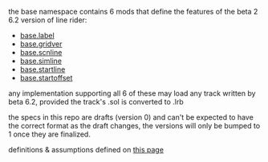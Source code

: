 the base namespace contains 6 mods that define the features of the beta 2 6.2 version of line rider:
- [base.label](label.md)
- [base.gridver](gridver.md)
- [base.scnline](scnline.md)
- [base.simline](simline.md)
- [base.startline](startline.md)
- [base.startoffset](startoffset.md)

any implementation supporting all 6 of these may load any track written by beta 6.2, provided the track's .sol is converted to .lrb

the specs in this repo are drafts (version 0) and can't be expected to have the correct format as the draft changes, the versions will only be bumped to 1 once they are finalized.

definitions & assumptions defined on [this page](https://github.com/lrbspec/conventions)
